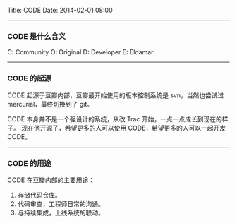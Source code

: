 Title: CODE
Date: 2014-02-01 08:00

---
### CODE 是什么含义

C: Community O: Original D: Developer E: Eldamar

---

### CODE 的起源

CODE 起源于豆瓣内部，豆瓣最开始使用的版本控制系统是 svn，当然也尝试过 mercurial，最终切换到了 git。

CODE 本身并不是一个强设计的系统，从改 Trac 开始，一点一点成长到现在的样子。
现在他开源了，希望更多的人可以使用 CODE，希望更多的人可以一起开发 CODE。

---

### CODE 的用途

CODE 在豆瓣内部的主要用途：

1. 存储代码仓库。
1. 代码审查，工程师日常的沟通。
1. 与持续集成，上线系统的联动。
